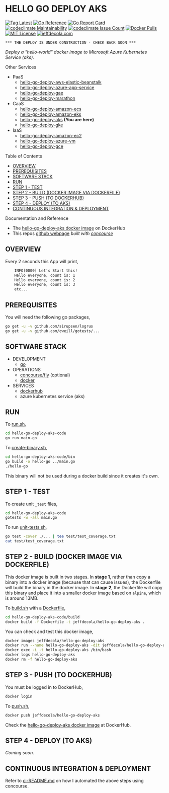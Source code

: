 # HELLO GO DEPLOY AKS

[![Tag Latest](https://img.shields.io/github/v/tag/jeffdecola/hello-go-deploy-aks)](https://github.com/JeffDeCola/hello-go-deploy-aks/tags)
[![Go Reference](https://pkg.go.dev/badge/github.com/JeffDeCola/hello-go-deploy-aks.svg)](https://pkg.go.dev/github.com/JeffDeCola/hello-go-deploy-aks)
[![Go Report Card](https://goreportcard.com/badge/github.com/JeffDeCola/hello-go-deploy-aks)](https://goreportcard.com/report/github.com/JeffDeCola/hello-go-deploy-aks)
[![codeclimate Maintainability](https://api.codeclimate.com/v1/badges/ce328e08ef7038607b16/maintainability)](https://codeclimate.com/github/JeffDeCola/hello-go-deploy-aks/maintainability)
[![codeclimate Issue Count](https://codeclimate.com/github/JeffDeCola/hello-go-deploy-aks/badges/issue_count.svg)](https://codeclimate.com/github/JeffDeCola/hello-go-deploy-aks/issues)
[![Docker Pulls](https://badgen.net/docker/pulls/jeffdecola/hello-go-deploy-aks?icon=docker&label=pulls)](https://hub.docker.com/r/jeffdecola/hello-go-deploy-aks/)
[![MIT License](http://img.shields.io/:license-mit-blue.svg)](http://jeffdecola.mit-license.org)
[![jeffdecola.com](https://img.shields.io/badge/website-jeffdecola.com-blue)](https://jeffdecola.com)

```text
*** THE DEPLOY IS UNDER CONSTRUCTION - CHECK BACK SOON ***
```

_Deploy a "hello-world" docker image to
Microsoft Azure Kubernetes Service (aks)._

Other Services

* PaaS
  * [hello-go-deploy-aws-elastic-beanstalk](https://github.com/JeffDeCola/hello-go-deploy-aws-elastic-beanstalk)
  * [hello-go-deploy-azure-app-service](https://github.com/JeffDeCola/hello-go-deploy-azure-app-service)
  * [hello-go-deploy-gae](https://github.com/JeffDeCola/hello-go-deploy-gae)
  * [hello-go-deploy-marathon](https://github.com/JeffDeCola/hello-go-deploy-marathon)
* CaaS
  * [hello-go-deploy-amazon-ecs](https://github.com/JeffDeCola/hello-go-deploy-amazon-ecs)
  * [hello-go-deploy-amazon-eks](https://github.com/JeffDeCola/hello-go-deploy-amazon-eks)
  * [hello-go-deploy-aks](https://github.com/JeffDeCola/hello-go-deploy-aks)
    **(You are here)**
  * [hello-go-deploy-gke](https://github.com/JeffDeCola/hello-go-deploy-gke)
* IaaS
  * [hello-go-deploy-amazon-ec2](https://github.com/JeffDeCola/hello-go-deploy-amazon-ec2)
  * [hello-go-deploy-azure-vm](https://github.com/JeffDeCola/hello-go-deploy-azure-vm)
  * [hello-go-deploy-gce](https://github.com/JeffDeCola/hello-go-deploy-gce)

Table of Contents

* [OVERVIEW](https://github.com/JeffDeCola/hello-go-deploy-aks#overview)
* [PREREQUISITES](https://github.com/JeffDeCola/hello-go-deploy-aks#prerequisites)
* [SOFTWARE STACK](https://github.com/JeffDeCola/hello-go-deploy-aks#software-stack)
* [RUN](https://github.com/JeffDeCola/hello-go-deploy-aks#run)
* [STEP 1 - TEST](https://github.com/JeffDeCola/hello-go-deploy-aks#step-1---test)
* [STEP 2 - BUILD (DOCKER IMAGE VIA DOCKERFILE)](https://github.com/JeffDeCola/hello-go-deploy-aks#step-2---build-docker-image-via-dockerfile)
* [STEP 3 - PUSH (TO DOCKERHUB)](https://github.com/JeffDeCola/hello-go-deploy-aks#step-3---push-to-dockerhub)
* [STEP 4 - DEPLOY (TO AKS)](https://github.com/JeffDeCola/hello-go-deploy-aks#step-4---deploy-to-aks)
* [CONTINUOUS INTEGRATION & DEPLOYMENT](https://github.com/JeffDeCola/hello-go-deploy-aks#continuous-integration--deployment)

Documentation and Reference

* The
  [hello-go-deploy-aks docker image](https://hub.docker.com/r/jeffdecola/hello-go-deploy-aks)
  on DockerHub
* This repos
  [github webpage](https://jeffdecola.github.io/hello-go-deploy-aks/)
  _built with
  [concourse](https://github.com/JeffDeCola/hello-go-deploy-aks/blob/master/ci-README.md)_

## OVERVIEW

Every 2 seconds this App will print,

```txt
    INFO[0000] Let's Start this!
    Hello everyone, count is: 1
    Hello everyone, count is: 2
    Hello everyone, count is: 3
    etc...
```

## PREREQUISITES

You will need the following go packages,

```bash
go get -u -v github.com/sirupsen/logrus
go get -u -v github.com/cweill/gotests/...
```

## SOFTWARE STACK

* DEVELOPMENT
  * [go](https://github.com/JeffDeCola/my-cheat-sheets/tree/master/software/development/languages/go-cheat-sheet)
* OPERATIONS
  * [concourse/fly](https://github.com/JeffDeCola/my-cheat-sheets/tree/master/software/operations/continuous-integration-continuous-deployment/concourse-cheat-sheet)
    (optional)
  * [docker](https://github.com/JeffDeCola/my-cheat-sheets/tree/master/software/operations/orchestration/builds-deployment-containers/docker-cheat-sheet)
* SERVICES
  * [dockerhub](https://hub.docker.com/)
  * azure kubernetes service (aks)

## RUN

To
[run.sh](https://github.com/JeffDeCola/hello-go-deploy-aks/blob/master/hello-go-deploy-aks-code/run.sh),

```bash
cd hello-go-deploy-aks-code
go run main.go
```

To
[create-binary.sh](https://github.com/JeffDeCola/hello-go-deploy-aks/blob/master/hello-go-deploy-aks-code/bin/create-binary.sh),

```bash
cd hello-go-deploy-aks-code/bin
go build -o hello-go ../main.go
./hello-go
```

This binary will not be used during a docker build
since it creates it's own.

## STEP 1 - TEST

To create unit `_test` files,

```bash
cd hello-go-deploy-aks-code
gotests -w -all main.go
```

To run
[unit-tests.sh](https://github.com/JeffDeCola/hello-go-deploy-aks/tree/master/hello-go-deploy-aks-code/test/unit-tests.sh),

```bash
go test -cover ./... | tee test/test_coverage.txt
cat test/test_coverage.txt
```

## STEP 2 - BUILD (DOCKER IMAGE VIA DOCKERFILE)

This docker image is built in two stages.
In **stage 1**, rather than copy a binary into a docker image (because
that can cause issues), the Dockerfile will build the binary in the
docker image.
In **stage 2**, the Dockerfile will copy this binary
and place it into a smaller docker image based
on `alpine`, which is around 13MB.

To
[build.sh](https://github.com/JeffDeCola/hello-go-deploy-aks/blob/master/hello-go-deploy-aks-code/build/build.sh)
with a
[Dockerfile](https://github.com/JeffDeCola/hello-go-deploy-aks/blob/master/hello-go-deploy-aks-code/build/Dockerfile),

```bash
cd hello-go-deploy-aks-code/build
docker build -f Dockerfile -t jeffdecola/hello-go-deploy-aks .
```

You can check and test this docker image,

```bash
docker images jeffdecola/hello-go-deploy-aks
docker run --name hello-go-deploy-aks -dit jeffdecola/hello-go-deploy-aks
docker exec -i -t hello-go-deploy-aks /bin/bash
docker logs hello-go-deploy-aks
docker rm -f hello-go-deploy-aks
```

## STEP 3 - PUSH (TO DOCKERHUB)

You must be logged in to DockerHub,

```bash
docker login
```

To
[push.sh](https://github.com/JeffDeCola/hello-go-deploy-aks/blob/master/hello-go-deploy-aks-code/push/push.sh),

```bash
docker push jeffdecola/hello-go-deploy-aks
```

Check the
[hello-go-deploy-aks docker image](https://hub.docker.com/r/jeffdecola/hello-go-deploy-aks)
at DockerHub.

## STEP 4 - DEPLOY (TO AKS)

_Coming soon._

## CONTINUOUS INTEGRATION & DEPLOYMENT

Refer to
[ci-README.md](https://github.com/JeffDeCola/hello-go-deploy-aks/blob/master/ci-README.md)
on how I automated the above steps using concourse.
